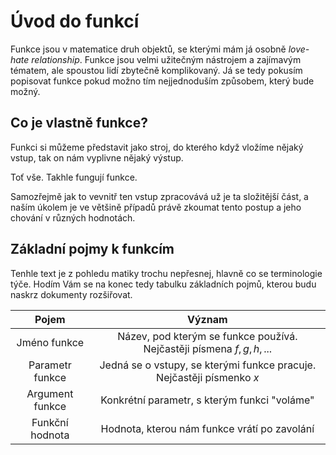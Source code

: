 # Úvod do funkcí
Funkce jsou v matematice druh objektů, se kterými mám já osobně *love-hate relationship*. Funkce jsou velmi užitečným nástrojem a zajímavým tématem, ale spoustou lidí zbytečně komplikovaný. Já se tedy pokusím popisovat funkce pokud možno tím nejjednoduším způsobem, který bude možný.

## Co je vlastně funkce?
Funkci si můžeme představit jako stroj, do kterého když vložíme nějaký vstup, tak on nám vyplivne nějaký výstup. 

Toť vše. Takhle fungují funkce.

Samozřejmě jak to vevnitř ten vstup zpracovává už je ta složitější část, a naším úkolem je ve většině případů právě zkoumat tento postup a jeho chování v různých hodnotách. 

## Základní pojmy k funkcím
Tenhle text je z pohledu matiky trochu nepřesnej, hlavně co se terminologie týče. Hodím Vám se na konec tedy tabulku základních pojmů, kterou budu naskrz dokumenty rozšiřovat.

|Pojem|Význam|
|:--:|:--:|
|Jméno funkce|Název, pod kterým se funkce používá. Nejčastěji písmena $f, g, h, ...$|
|Parametr funkce|Jedná se o vstupy, se kterými funkce pracuje. Nejčastěji písmenko $x$|
|Argument funkce|Konkrétní parametr, s kterým funkci "voláme"|
|Funkční hodnota|Hodnota, kterou nám funkce vrátí po zavolání|